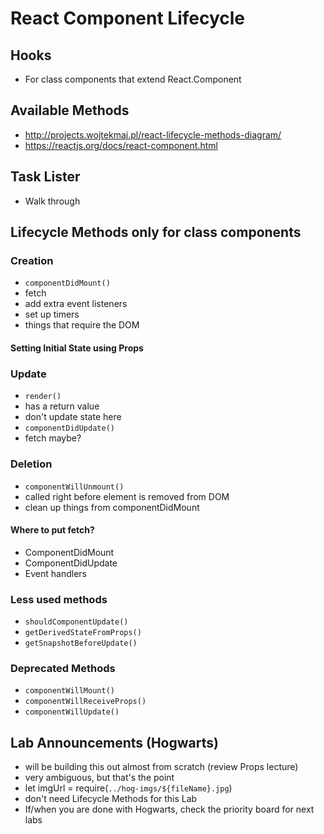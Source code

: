 # React Component Lifecycle

## Hooks
- For class components that extend React.Component

## Available Methods
- http://projects.wojtekmaj.pl/react-lifecycle-methods-diagram/
- https://reactjs.org/docs/react-component.html

## Task Lister
- Walk through

## Lifecycle Methods only for class components

### Creation
- `componentDidMount()`
 - fetch
 - add extra event listeners
 - set up timers
 - things that require the DOM

#### Setting Initial State using Props

### Update
- `render()`
 - has a return value
 - don't update state here
- `componentDidUpdate()`
 - fetch maybe?

### Deletion
 - `componentWillUnmount()`
  - called right before element is removed from DOM
  - clean up things from componentDidMount

#### Where to put fetch?
- ComponentDidMount
- ComponentDidUpdate
- Event handlers

### Less used methods
- `shouldComponentUpdate()`
- `getDerivedStateFromProps()`
- `getSnapshotBeforeUpdate()`

### Deprecated Methods
- `componentWillMount()`
- `componentWillReceiveProps()`
- `componentWillUpdate()`

## Lab Announcements (Hogwarts)
- will be building this out almost from scratch (review Props lecture)
- very ambiguous, but that's the point
- let imgUrl = require(`../hog-imgs/${fileName}.jpg`)
- don't need Lifecycle Methods for this Lab
- If/when you are done with Hogwarts, check the priority board for next labs
